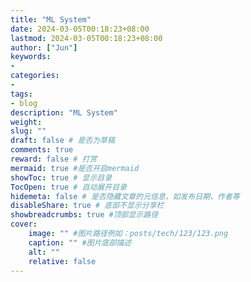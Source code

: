 ```yaml
---
title: "ML System"
date: 2024-03-05T00:18:23+08:00
lastmod: 2024-03-05T00:18:23+08:00
author: ["Jun"]
keywords: 
- 
categories: 
- 
tags: 
- blog
description: "ML System"
weight:
slug: ""
draft: false # 是否为草稿
comments: true
reward: false # 打赏
mermaid: true #是否开启mermaid
showToc: true # 显示目录
TocOpen: true # 自动展开目录
hidemeta: false # 是否隐藏文章的元信息，如发布日期、作者等
disableShare: true # 底部不显示分享栏
showbreadcrumbs: true #顶部显示路径
cover:
    image: "" #图片路径例如：posts/tech/123/123.png
    caption: "" #图片底部描述
    alt: ""
    relative: false
---
```




<!-- ## References
[1] [Characterization of Large Language Model Development in the Datacenter](https://arxiv.org/pdf/2403.07648.pdf%EF%BC%8C)
[2] https://github.com/intelligent-machine-learning/dlrover
[3] [MegaScale: Scaling Large Language Model Training to More Than 10,000 GPUs](https://arxiv.org/abs/2402.15627) -->